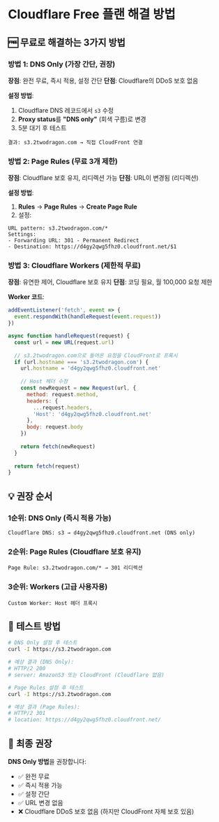# Cloudflare Free 플랜 해결 방법

## 🆓 **무료로 해결하는 3가지 방법**

### **방법 1: DNS Only (가장 간단, 권장)**

**장점**: 완전 무료, 즉시 적용, 설정 간단
**단점**: Cloudflare의 DDoS 보호 없음

**설정 방법**:
1. Cloudflare DNS 레코드에서 `s3` 수정
2. **Proxy status**를 **"DNS only"** (회색 구름)로 변경
3. 5분 대기 후 테스트

```
결과: s3.2twodragon.com → 직접 CloudFront 연결
```

### **방법 2: Page Rules (무료 3개 제한)**

**장점**: Cloudflare 보호 유지, 리디렉션 가능
**단점**: URL이 변경됨 (리디렉션)

**설정 방법**:
1. **Rules** → **Page Rules** → **Create Page Rule**
2. 설정:

```
URL pattern: s3.2twodragon.com/*
Settings:
- Forwarding URL: 301 - Permanent Redirect  
- Destination: https://d4gy2qwg5fhz0.cloudfront.net/$1
```

### **방법 3: Cloudflare Workers (제한적 무료)**

**장점**: 유연한 제어, Cloudflare 보호 유지
**단점**: 코딩 필요, 월 100,000 요청 제한

**Worker 코드**:
```javascript
addEventListener('fetch', event => {
  event.respondWith(handleRequest(event.request))
})

async function handleRequest(request) {
  const url = new URL(request.url)
  
  // s3.2twodragon.com으로 들어온 요청을 CloudFront로 프록시
  if (url.hostname === 's3.2twodragon.com') {
    url.hostname = 'd4gy2qwg5fhz0.cloudfront.net'
    
    // Host 헤더 수정
    const newRequest = new Request(url, {
      method: request.method,
      headers: {
        ...request.headers,
        'Host': 'd4gy2qwg5fhz0.cloudfront.net'
      },
      body: request.body
    })
    
    return fetch(newRequest)
  }
  
  return fetch(request)
}
```

## 💡 **권장 순서**

### **1순위: DNS Only (즉시 적용 가능)**
```
Cloudflare DNS: s3 → d4gy2qwg5fhz0.cloudfront.net (DNS only)
```

### **2순위: Page Rules (Cloudflare 보호 유지)**
```
Page Rule: s3.2twodragon.com/* → 301 리디렉션
```

### **3순위: Workers (고급 사용자용)**
```
Custom Worker: Host 헤더 프록시
```

## 🧪 **테스트 방법**

```bash
# DNS Only 설정 후 테스트
curl -I https://s3.2twodragon.com

# 예상 결과 (DNS Only):
# HTTP/2 200
# server: AmazonS3 또는 CloudFront (Cloudflare 없음)

# Page Rules 설정 후 테스트  
curl -I https://s3.2twodragon.com

# 예상 결과 (Page Rules):
# HTTP/2 301
# location: https://d4gy2qwg5fhz0.cloudfront.net/
```

## 🎯 **최종 권장**

**DNS Only 방법**을 권장합니다:
- ✅ 완전 무료
- ✅ 즉시 적용 가능  
- ✅ 설정 간단
- ✅ URL 변경 없음
- ❌ Cloudflare DDoS 보호 없음 (하지만 CloudFront 자체 보호 있음) 